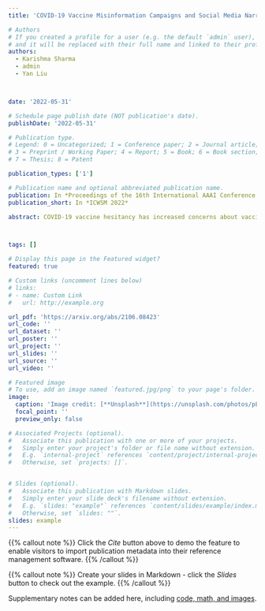 ```yaml
---
title: 'COVID-19 Vaccine Misinformation Campaigns and Social Media Narratives'

# Authors
# If you created a profile for a user (e.g. the default `admin` user), write the username (folder name) here
# and it will be replaced with their full name and linked to their profile.
authors:
  - Karishma Sharma
  - admin
  - Yan Liu



date: '2022-05-31'

# Schedule page publish date (NOT publication's date).
publishDate: '2022-05-31'

# Publication type.
# Legend: 0 = Uncategorized; 1 = Conference paper; 2 = Journal article;
# 3 = Preprint / Working Paper; 4 = Report; 5 = Book; 6 = Book section;
# 7 = Thesis; 8 = Patent

publication_types: ['1']

# Publication name and optional abbreviated publication name.
publication: In *Proceedings of the 16th International AAAI Conference on Web and Social Media*
publication_short: In *ICWSM 2022*

abstract: COVID-19 vaccine hesitancy has increased concerns about vaccine uptake required to overcome the pandemic and protect public health. A critical factor associated with anti-vaccine attitudes is the information shared on social media. In this work, we investigate misinformation communities and narratives that can contribute to COVID-19 vaccine hesitancy. During the pandemic, anti-science and political misinformation/conspiracies have been rampant on social media. Therefore, we investigate misinformation and conspiracy groups and their characteristic behaviours in Twitter data collected on COVID-19 vaccines. We identify if any suspicious coordinated efforts are present in promoting vaccine misinformation, and find two suspicious groups - one promoting a ‘Great Reset’ conspiracy which suggests that the pandemic is orchestrated by world leaders to take control of the economy, with vaccine related misinformation and strong anti-vaccine and anti-social messages such as no lock-downs; and another promoting the Bioweapon theory. Misinformation promoted is largely from the anti-vaccine and far-right communities in the 3-core of the retweet graph, with its tweets proportion of conspiracy and questionable sources to reliable sources being much higher. In comparison with the mainstream and health news, the right-leaning community is more influenced by the anti-vaccine and far-right communities, which is also reflected in the disparate vaccination rates in left and right U.S. states. The misinformation communities are also more vocal, either in vaccine or other discussions, relative to remaining communities, besides other behavioral differences. Furthermore, we investigate the COVID-19 vaccine narratives spread on social media. Besides misinformation narratives about vaccine safety, effectiveness and conspiracies, we find that rarer vaccine side-effects, reported less frequently in CDC VAERS reports, were more frequently discussed on social media, and in misinformation narratives, which also use other known tactics of science narratives distortion.



tags: []

# Display this page in the Featured widget?
featured: true

# Custom links (uncomment lines below)
# links:
# - name: Custom Link
#   url: http://example.org

url_pdf: 'https://arxiv.org/abs/2106.08423'
url_code: ''
url_dataset: ''
url_poster: ''
url_project: ''
url_slides: ''
url_source: ''
url_video: ''

# Featured image
# To use, add an image named `featured.jpg/png` to your page's folder.
image:
  caption: 'Image credit: [**Unsplash**](https://unsplash.com/photos/pLCdAaMFLTE)'
  focal_point: ''
  preview_only: false

# Associated Projects (optional).
#   Associate this publication with one or more of your projects.
#   Simply enter your project's folder or file name without extension.
#   E.g. `internal-project` references `content/project/internal-project/index.md`.
#   Otherwise, set `projects: []`.


# Slides (optional).
#   Associate this publication with Markdown slides.
#   Simply enter your slide deck's filename without extension.
#   E.g. `slides: "example"` references `content/slides/example/index.md`.
#   Otherwise, set `slides: ""`.
slides: example
---
```


{{% callout note %}}
Click the _Cite_ button above to demo the feature to enable visitors to import publication metadata into their reference management software.
{{% /callout %}}

{{% callout note %}}
Create your slides in Markdown - click the _Slides_ button to check out the example.
{{% /callout %}}

Supplementary notes can be added here, including [code, math, and images](https://wowchemy.com/docs/writing-markdown-latex/).
